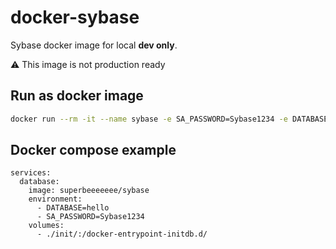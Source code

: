 # docker-sybase

Sybase docker image for local __dev only__.

:warning: This image is not production ready

## Run as docker image
```bash
docker run --rm -it --name sybase -e SA_PASSWORD=Sybase1234 -e DATABASE=hello superbeeeeeee/sybase
```

## Docker compose example
```
services:
  database:
    image: superbeeeeeee/sybase
    environment:
      - DATABASE=hello
      - SA_PASSWORD=Sybase1234
    volumes:
      - ./init/:/docker-entrypoint-initdb.d/
```